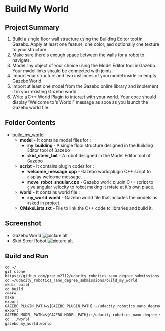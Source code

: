# Build My World

## Project Summary
1. Build a single floor wall structure using the Building Editor tool in Gazebo. Apply at least one feature, one color, and optionally one texture to your structure
2. Make sure there's enough space between the walls for a robot to navigate.
3. Model any object of your choice using the Model Editor tool in Gazebo. Your model links should be connected with joints.
4. Import your structure and two instances of your model inside an empty Gazebo World.
5. Import at least one model from the Gazebo online library and implement it in your existing Gazebo world.
6. Write a C++ World Plugin to interact with your world. Your code should display “Welcome to ’s World!” message as soon as you launch the Gazebo world file.

## Folder Contents
* [build_my_world](www.google.com)
    * **model** - It contains model files for :
        * **my_building** - A single floor structure designed in the Building Editor tool of Gazebo
        * **skid_steer_bot** - A robot designed in the Model Editor tool of Gazebo
    * **script** - It contains plugin codes for :
        * **welcome_message.cpp** - Gazebo world plugin C++ script to display welcome message.
        * **move_robot_angular.cpp** - Gazebo world plugin C++ script to give angular velocity to robot making it rotate at it's own place.
    * **world** - It contains world file :
        * **my_world.world** - Gazebo world file that includes the models as asked in project.
    * **CMakeLists.txt** - File to link the C++ code to libraries and build it.

## Screenshot
* Gazebo World
![picture alt](https://github.com/prasun2712/udacity_robotics_nano_degree_submissions/blob/master/build_my_world/images/gazebo_world.jpg "Gazebo World")
* Skid Steer Robot
![picture alt](https://github.com/prasun2712/udacity_robotics_nano_degree_submissions/blob/master/build_my_world/images/skid_steer_robot.jpg "Skid Steer Robot")

## Build and Run
```
cd ~/
git clone https://github.com/prasun2712/udacity_robotics_nano_degree_submissions.git
cd ~/udacity_robotics_nano_degree_submissions/build_my_world
mkdir build
cd build
cmake ..
make
export GAZEBO_PLUGIN_PATH=${GAZEBO_PLUGIN_PATH}:~/udacity_robotics_nano_degree_submissions/build_my_world/build
export GAZEBO_MODEL_PATH=${GAZEBO_MODEL_PATH}:~/udacity_robotics_nano_degree_submissions/build_my_world/model
cd ../world
gazebo my_world.world
```